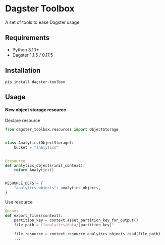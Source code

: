 # Dagster Toolbox
A set of tools to ease Dagster usage

## Requirements

- Python 3.10+
- Dagster 1.1.5 / 0.17.5

## Installation

```shell
pip install dagster-toolbox
```

## Usage

#### New object storage resource

Declare resource

```python
from dagster_toolbox.resources import ObjectStorage


class Analytics(ObjectStorage):
    bucket = "analytics"
    

@resource
def analytics_objects(init_context):
    return Analytics()


RESOURCE_DEFS = {
    "analytics_objects": analytics_objects,
}

```

Use resource

```python
@asset
def export_files(context):
    partition_key = context.asset_partition_key_for_output()
    file_path = f"analytics/data/{partition_key}"
    
    file_resource = context.resource.analytics_objects.read(file_path)    
    ...

```
